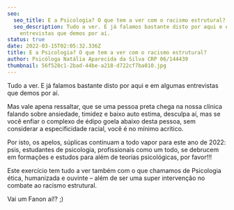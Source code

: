 ```yaml
---
seo:
  seo_title: E a Psicologia? O que tem a ver com o racismo estrutural?
  seo_description: Tudo a ver. E já falamos bastante disto por aqui e em algumas
    entrevistas que demos por aí.
status: true
date: 2022-03-15T02:05:32.336Z
title: E a Psicologia? O que tem a ver com o racismo estrutural?
author: Psicóloga Natália Aparecida da Silva CRP 06/144439
thumbnail: 56f528c1-2bad-44be-a218-d722cf7ba010.jpg
---
```

Tudo a ver. 
E já falamos bastante disto por aqui e em algumas entrevistas que demos por aí.

Mas vale apena ressaltar, que se uma pessoa preta chega na nossa clínica falando sobre ansiedade, timidez e baixo auto estima, desculpa aí, mas se você enfiar o complexo de édipo goela abaixo desta pessoa, sem considerar a especificidade racial,  você é no mínimo acrítico. 

Por isto, os apelos, súplicas continuam a todo vapor para este ano de 2022: psis, estudantes de psicologia, profissionais como um todo, se debrucem em formações e estudos para além de teorias psicológicas, por favor!!!

Este exercício tem tudo a ver também com o que chamamos de Psicologia ética, humanizada e ouvinte – além de ser uma super intervenção no combate ao racismo estrutural. 

Vai um Fanon aí!? ;)